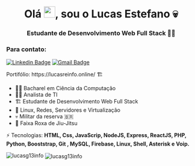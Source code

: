 <h1 align="center">Olá <img src="https://raw.githubusercontent.com/kaueMarques/kaueMarques/master/hi.gif" width="30px">, sou o  Lucas Estefano 💀</h1>


<h3 align="center">Estudante de Desenvolvimento Web Full Stack 👨‍💻</h3>


<h3>Para contato:</h3> 

[![Linkedin Badge](https://img.shields.io/badge/-lucasg13info-blue?style=flat-square&logo=Linkedin&logoColor=white&link=https://www.linkedin.com/in/lucas-rodrigues-estefano-ab96bb146/)](https://www.linkedin.com/in/lucas-rodrigues-estefano-ab96bb146/) 
[![Gmail Badge](https://img.shields.io/badge/-lucccasestefano1@gmail.com-c14438?style=flat-square&logo=Gmail&logoColor=white&link=mailto:lucccasestefano1@gmail.com)](mailto:lucccasestefano1@gmail.com)

<p>Portifólio: https://lucasreinfo.online/ 🏗️</p>



- 👨‍🎓 Bacharel em Ciência da Computação
- 👨‍💻 Analista de TI
- 🏗️ Estudante de Desenvolvimento Web Full Stack
- 🐧 Linux, Redes, Servidores e Virtualização  
- 💀 Militar da reserva 🇧🇷
- 🥋 Faixa Roxa de Jiu-Jitsu


⚡ Tecnologias: **HTML, Css, JavaScrip, NodeJS, Express, ReactJS, PHP, Python, Booststrap, Git , MySQL, Firebase, Linux, Shell, Asterisk e Voip.** 

<img src="https://komarev.com/ghpvc/?username=lucasg13info" alt="lucasg13info"/>
<img align="center" src="https://github-readme-stats.vercel.app/api?username=lucasg13info&show_icons=true" alt="lucasg13info"/> 
